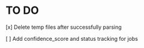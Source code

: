 # TO DO

[x] Delete temp files after successfully parsing

[ ] Add confidence_score and status tracking for jobs
